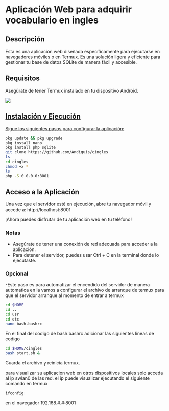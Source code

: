 
# Aplicación Web para adquirir vocabulario en ingles

## Descripción

Esta es una aplicación web diseñada específicamente para ejecutarse en navegadores móviles o en Termux. Es una solución ligera y eficiente para gestionar tu base de datos SQLite de manera fácil y accesible.

## Requisitos

Asegúrate de tener Termux instalado en tu dispositivo Android.

<a href="https://github.com/termux/termux-app/releases/download/v0.118.0/termux-app_v0.118.0+github-debug_universal.apk"><img src="https://img.shields.io/badge/DOWNLOAD_APK-25D366?style=for-the-badge&logo=github&logoColor=black" />

## Instalación y Ejecución

Sigue los siguientes pasos para configurar la aplicación:
 ```bash
pkg update && pkg upgrade
pkg install nano
pkg install php sqlite
git clone https://github.com/Andiquis/cingles
ls
cd cingles
chmod +x *
ls
php -S 0.0.0.0:8001
```
## Acceso a la Aplicación

Una vez que el servidor esté en ejecución, abre tu navegador móvil y accede a:
http://localhost:8001


¡Ahora puedes disfrutar de tu aplicación web en tu teléfono!

### Notas

- Asegúrate de tener una conexión de red adecuada para acceder a la aplicación.
- Para detener el servidor, puedes usar Ctrl + C en la terminal donde lo ejecutaste.


### Opcional

  -Este paso es para automatizar el encendido del servidor de manera automatica en la vamos a configurar el archivo de arranque de termux para que el servidor arranque al momento de entrar a termux
 ```bash
cd $HOME
cd ..
cd usr
cd etc
nano bash.bashrc
```
En el final del codigo de bash.bashrc adicionar las siguientes lineas de codigo
```bash
cd $HOME/cingles
bash start.sh &
```
  Guarda el archivo y reinicia termux.
  
  para visualizar su aplicacion web en otros dispositivos locales solo acceda al ip swlan0 de las red. el ip puede visualizar ejecutando el siguiente comando en termux
  ```bash
ifconfig
```
en el navegador 192.168.#.#:8001
